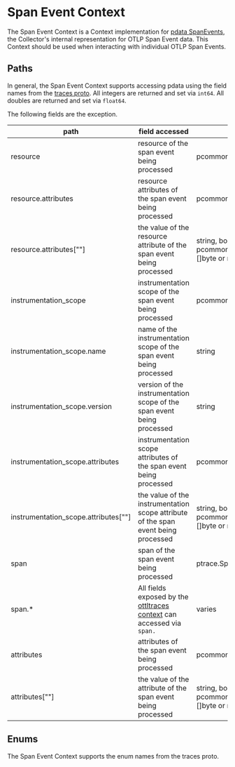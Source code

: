 # Span Event Context

The Span Event Context is a Context implementation for [pdata SpanEvents](https://github.com/open-telemetry/opentelemetry-collector/blob/main/pdata/ptrace/generated_traces.go), the Collector's internal representation for OTLP Span Event data.  This Context should be used when interacting with individual OTLP Span Events.

## Paths
In general, the Span Event Context supports accessing pdata using the field names from the [traces proto](https://github.com/open-telemetry/opentelemetry-proto/blob/main/opentelemetry/proto/trace/v1/trace.proto).  All integers are returned and set via `int64`.  All doubles are returned and set via `float64`.

The following fields are the exception.

| path                                   | field accessed                                                                                                                                                                    | type                                                                    |
|----------------------------------------|-----------------------------------------------------------------------------------------------------------------------------------------------------------------------------------|-------------------------------------------------------------------------|
| resource                               | resource of the span event being processed                                                                                                                                        | pcommon.Resource                                                        |
| resource.attributes                    | resource attributes of the span event being processed                                                                                                                             | pcommon.Map                                                             |
| resource.attributes\[""\]              | the value of the resource attribute of the span event being processed                                                                                                             | string, bool, int64, float64, pcommon.Map, pcommon.Slice, []byte or nil |
| instrumentation_scope                  | instrumentation scope of the span event being processed                                                                                                                           | pcommon.InstrumentationScope                                            |
| instrumentation_scope.name             | name of the instrumentation scope of the span event being processed                                                                                                               | string                                                                  |
| instrumentation_scope.version          | version of the instrumentation scope of the span event being processed                                                                                                            | string                                                                  |
| instrumentation_scope.attributes       | instrumentation scope attributes of the span event being processed                                                                                                                | pcommon.Map                                                             |
| instrumentation_scope.attributes\[""\] | the value of the instrumentation scope attribute of the span event being processed                                                                                                | string, bool, int64, float64, pcommon.Map, pcommon.Slice, []byte or nil |
| span                                   | span of the span event being processed                                                                                                                                            | ptrace.Span                                                             |
| span.*                                 | All fields exposed by the [ottltraces context](https://github.com/ydessouky/enms-OTel-collector/tree/main/pkg/ottl/contexts/ottltraces) can accessed via `span.` | varies                                                                  |
| attributes                             | attributes of the span event being processed                                                                                                                                      | pcommon.Map                                                             |
| attributes\[""\]                       | the value of the attribute of the span event being processed                                                                                                                      | string, bool, int64, float64, pcommon.Map, pcommon.Slice, []byte or nil |

## Enums

The Span Event Context supports the enum names from the traces proto.
